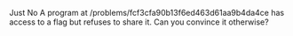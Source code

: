 Just No
A program at /problems/fcf3cfa90b13f6ed463d61aa9b4da4ce has access to a flag but refuses to share it. Can you convince it otherwise?



